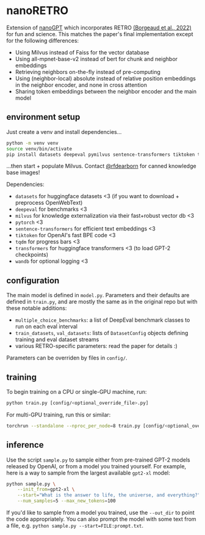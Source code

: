 # nanoRETRO

Extension of [nanoGPT](https://github.com/karpathy/nanoGPT) which incorporates RETRO [(Borgeaud et al., 2022)](https://arxiv.org/abs/2112.04426) for fun and science. This matches the paper's final implementation except for the following differences:

- Using Milvus instead of Faiss for the vector database
- Using all-mpnet-base-v2 instead of bert for chunk and neighbor embeddings
- Retrieving neighbors on-the-fly instead of pre-computing
- Using (neighbor-local) absolute instead of relative position embeddings in the neighbor encoder, and none in cross attention
- Sharing token embeddings between the neighbor encoder and the main model

## environment setup

Just create a venv and install dependencies...

```sh
python -m venv venv
source venv/bin/activate
pip install datasets deepeval pymilvus sentence-transformers tiktoken torch tqdm transformers wandb
```

...then start + populate Milvus. Contact [@rfdearborn](https://github.com/rfdearborn) for canned knowledge base images!

Dependencies:

- `datasets` for huggingface datasets <3 (if you want to download + preprocess OpenWebText)
- `deepeval` for benchmarks <3
- `milvus` for knowledge externalization via their fast+robust vector db <3
- `pytorch` <3
- `sentence-transformers` for efficient text embeddings <3
- `tiktoken` for OpenAI's fast BPE code <3
- `tqdm` for progress bars <3
- `transformers` for huggingface transformers <3 (to load GPT-2 checkpoints)
- `wandb` for optional logging <3

## configuration

The main model is defined in `model.py`. Parameters and their defaults are defined in `train.py`, and are mostly the same as in the original repo but with these notable additions:

- `multiple_choice_benchmarks`: a list of DeepEval benchmark classes to run on each eval interval
- `train_datasets`, `val_datasets`: lists of `DatasetConfig` objects defining training and eval dataset streams
- various RETRO-specific parameters: read the paper for details :)

Parameters can be overriden by files in `config/`.

## training

To begin training on a CPU or single-GPU machine, run:

```sh
python train.py [config/<optional_override_file>.py]
```

For multi-GPU training, run this or similar:

```sh
torchrun --standalone --nproc_per_node=8 train.py [config/<optional_override_file>.py]
```


## inference

Use the script `sample.py` to sample either from pre-trained GPT-2 models released by OpenAI, or from a model you trained yourself. For example, here is a way to sample from the largest available `gpt2-xl` model:

```sh
python sample.py \
    --init_from=gpt2-xl \
    --start="What is the answer to life, the universe, and everything?" \
    --num_samples=5 --max_new_tokens=100
```

If you'd like to sample from a model you trained, use the `--out_dir` to point the code appropriately. You can also prompt the model with some text from a file, e.g. ```python sample.py --start=FILE:prompt.txt```.
